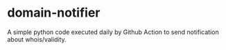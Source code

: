 # domain-notifier
 A simple python code executed daily by Github Action to send notification about whois/validity. 
